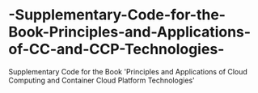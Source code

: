 # -Supplementary-Code-for-the-Book-Principles-and-Applications-of-CC-and-CCP-Technologies-
 Supplementary Code for the Book 'Principles and Applications of Cloud Computing and Container Cloud Platform Technologies'
